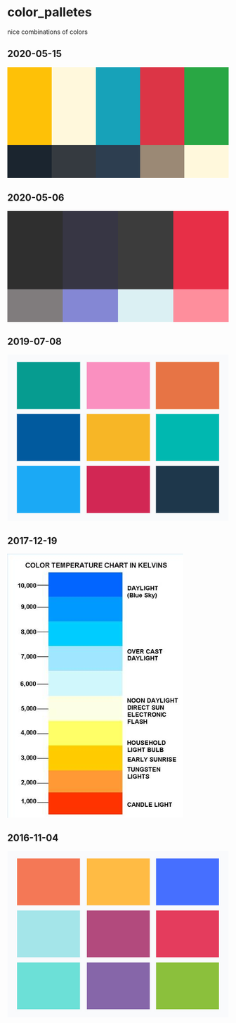 # color_palletes
nice combinations of colors

## 2020-05-15
![](imgs/2020-05-15.jpg)

## 2020-05-06
![](imgs/ms-teams-inspiration.jpg)

## 2019-07-08
![](imgs/kibana-colors.jpg)


## 2017-12-19
![color_temp_chart_in_Kelvins.jpg](imgs/color_temp_chart_in_Kelvins.jpg)

## 2016-11-04
![2016-11-04](imgs/20161104.jpg)
